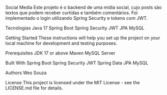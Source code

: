 Social Media
Este projeto é o backend de uma mídia social, cujo posts são textos que podem receber curtidas e também comentários. Foi implementado o login utilizando
Spring Security e tokens com JWT.

Tecnologias
Java 17
Spring Boot
Spring Security
JWT
JPA
MySQL

Getting Started
These instructions will help you set up the project on your local machine for development and testing purposes.

Prerequisites
JDK 17 or above
Maven
MySQL Server

Built With
Spring Boot
Spring Security
JWT
Spring Data JPA
MySQL

Authors
Wes Souza

License
This project is licensed under the MIT License - see the LICENSE.md file for details.
